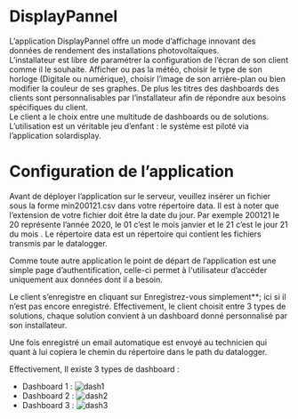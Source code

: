 # DisplayPannel
L’application DisplayPannel offre un mode d’affichage innovant des données de rendement des installations photovoltaïques.  
L’installateur est libre de paramétrer la configuration de l’écran de son client comme il le souhaite. 
Afficher ou pas la météo, choisir le type de son horloge (Digitale ou numérique), choisir l’image de son arrière-plan ou bien modifier la couleur de ses graphes. De plus les titres des dashboards des clients sont personnalisables par l’installateur afin de répondre aux besoins spécifiques du client.  
Le client a le choix entre une multitude de dashboards ou de solutions. L’utilisation est un véritable jeu d’enfant : le système est piloté via l’application solardisplay.

# Configuration de l’application  
Avant de déployer l’application sur le serveur, veuillez insérer un fichier sous la forme min200121.csv dans votre répertoire data. Il est à noter que l’extension de votre fichier doit être la date du jour.
Par exemple 200121 le 20 représente l’année 2020, le 01 c’est le mois janvier et le 21 c’est le jour 21 du mois .
Le répertoire data est un répertoire qui contient les fichiers transmis par le datalogger.


Comme toute autre application le point de départ de l’application est une simple page d’authentification, celle-ci permet à l'utilisateur d’accéder uniquement aux données dont il a besoin.

Le client s’enregistre en cliquant sur Enregistrez-vous simplement**; ici si il n’est pas encore enregistré.
Effectivement, le client choisit entre 3 types de solutions, chaque solution convient à un dashboard donné personnalisé par son installateur.

Une fois enregistré un email automatique est envoyé au technicien qui quant à lui copiera le chemin du répertoire dans le path du datalogger.


Effectivement, Il existe 3 types de dashboard : 
- Dashboard 1 :
![dash1](https://github.com/Kaoutar-Kabbaj/DisplayPannel/blob/master/images/panneau1.PNG)</br>
- Dashboard 2 :
![dash2](https://github.com/Kaoutar-Kabbaj/DisplayPannel/blob/master/images/panneau2.png)</br>
- Dashboard 3 :
![dash3](https://github.com/Kaoutar-Kabbaj/DisplayPannel/blob/master/images/panneau3.PNG)</br>




